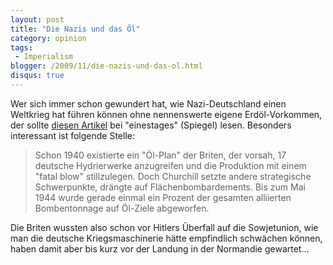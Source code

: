 ```yaml
---
layout: post
title: "Die Nazis und das Öl"
category: opinion
tags:
 - Imperialism
blogger: /2009/11/die-nazis-und-das-ol.html
disqus: true
---
```


Wer sich immer schon gewundert hat, wie Nazi-Deutschland einen Weltkrieg hat führen können ohne nennenswerte eigene
Erdöl-Vorkommen, der sollte [diesen Artikel][1] bei "einestages" (Spiegel) lesen. Besonders interessant ist folgende
Stelle:

> Schon 1940 existierte ein "Öl-Plan" der Briten, der vorsah, 17 deutsche Hydrierwerke anzugreifen und die Produktion
> mit einem "fatal blow" stillzulegen. Doch Churchill setzte andere strategische Schwerpunkte, drängte auf
> Flächenbombardements. Bis zum Mai 1944 wurde gerade einmal ein Prozent der gesamten alliierten Bombentonnage auf
> Öl-Ziele abgeworfen.

Die Briten wussten also schon vor Hitlers Überfall auf die Sowjetunion, wie man die deutsche Kriegsmaschinerie hätte
empfindlich schwächen können, haben damit aber bis kurz vor der Landung in der Normandie gewartet...

[1]: http://einestages.spiegel.de/static/topicalbumbackground/5006/terror_unter_tage.html
